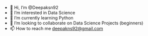 - 👋 Hi, I’m @Deepaksn92
- 👀 I’m interested in Data Science
- 🌱 I’m currently learning Python
- 💞️ I’m looking to collaborate on Data Science Projects (beginners)
- 📫 How to reach me deepakns92@gmail.com

<!---
Deepaksn92/Deepaksn92 is a ✨ special ✨ repository because its `README.md` (this file) appears on your GitHub profile.
You can click the Preview link to take a look at your changes.
--->
